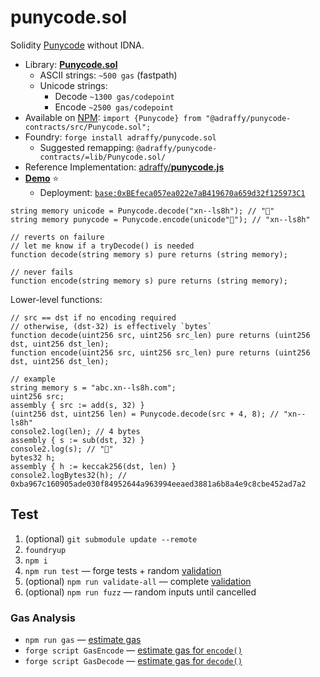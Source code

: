 # punycode.sol

Solidity [Punycode](https://datatracker.ietf.org/doc/html/rfc3492) without IDNA.
* Library: [**Punycode.sol**](./src/Punycode.sol)
	* ASCII strings: `~500 gas` (fastpath)
	* Unicode strings:
		* Decode `~1300 gas/codepoint`
		* Encode `~2500 gas/codepoint`
* Available on [NPM](https://www.npmjs.com/package/@adraffy/punycode-contracts): `import {Punycode} from "@adraffy/punycode-contracts/src/Punycode.sol";`
* Foundry: `forge install adraffy/punycode.sol`
	* Suggested remapping: `@adraffy/punycode-contracts/=lib/Punycode.sol/`
* Reference Implementation: [adraffy/**punycode.js**](https://github.com/adraffy/punycode.js/)
* [**Demo**](https://adraffy.github.io/punycode.sol/test/demo.html) ⭐
	*  Deployment: [`base:0xBEfeca057ea022e7aB419670a659d32f125973C1`](https://basescan.org/address/0xBEfeca057ea022e7aB419670a659d32f125973C1#code)

```solidity
string memory unicode = Punycode.decode("xn--ls8h"); // "💩"
string memory punycode = Punycode.encode(unicode"💩"); // "xn--ls8h"

// reverts on failure
// let me know if a tryDecode() is needed
function decode(string memory s) pure returns (string memory);

// never fails
function encode(string memory s) pure returns (string memory);
```

Lower-level functions:
```solidity
// src == dst if no encoding required
// otherwise, (dst-32) is effectively `bytes`
function decode(uint256 src, uint256 src_len) pure returns (uint256 dst, uint256 dst_len);
function encode(uint256 src, uint256 src_len) pure returns (uint256 dst, uint256 dst_len);

// example
string memory s = "abc.xn--ls8h.com";
uint256 src;
assembly { src := add(s, 32) }
(uint256 dst, uint256 len) = Punycode.decode(src + 4, 8); // "xn--ls8h"
console2.log(len); // 4 bytes
assembly { s := sub(dst, 32) }
console2.log(s); // "💩"
bytes32 h;
assembly { h := keccak256(dst, len) }
console2.logBytes32(h); // 0xba967c160905ade030f84952644a963994eeaed3881a6b8a4e9c8cbe452ad7a2
```

## Test

1. (optional) `git submodule update --remote`
1. `foundryup`
1. `npm i`
1. `npm run test` — forge tests + random [validation](./test/test.js)
1. (optional) `npm run validate-all` — complete [validation](./test/test.js)
1. (optional) `npm run fuzz` — random inputs until cancelled

### Gas Analysis

* `npm run gas` — [estimate gas](./test/gas.js)
* `forge script GasEncode` — [estimate gas for `encode()`](./script/GasEncode.s.sol)
* `forge script GasDecode` — [estimate gas for `decode()`](./script/GasDecode.s.sol)
